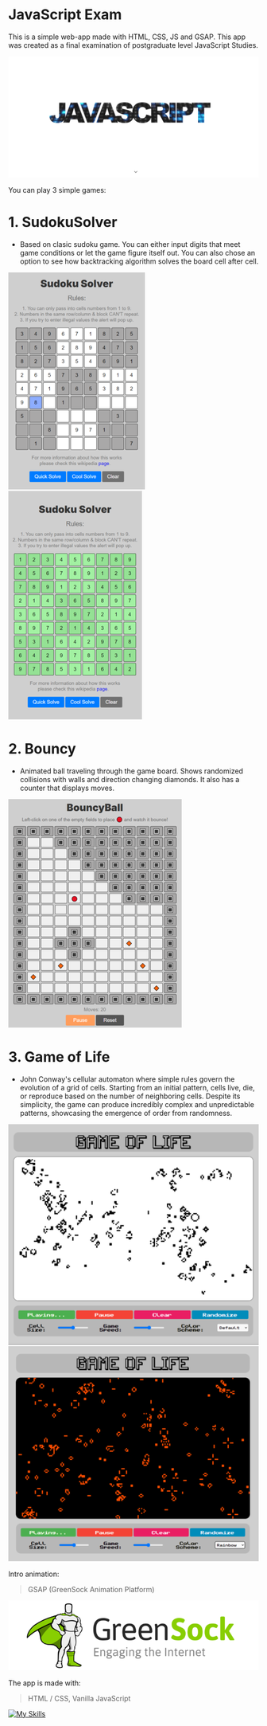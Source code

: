 # JavaScript Exam

This is a simple web-app made with HTML, CSS, JS and GSAP. This app was created as a final examination of postgraduate level JavaScript Studies.
<br>

![screenshot](./intro.png)

You can play 3 simple games:

# 1. SudokuSolver

- Based on clasic sudoku game. You can either input digits that meet game conditions or let the game figure itself out. You can also chose an option to see how backtracking algorithm solves the board cell after cell.

![screenshot](./sudoku1.png) ![screenshot](./sudoku2.png)

# 2. Bouncy

- Animated ball traveling through the game board. Shows randomized collisions with walls and direction changing diamonds. It also has a counter that displays moves.

![screenshot](./bouncy.png)

# 3. Game of Life

- John Conway's cellular automaton where simple rules govern the evolution of a grid of cells. Starting from an initial pattern, cells live, die, or reproduce based on the number of neighboring cells. Despite its simplicity, the game can produce incredibly complex and unpredictable patterns, showcasing the emergence of order from randomness.

![screenshot](./gameoflife1.png) ![screenshot](./gameoflife2.png)

Intro animation:
<br>

> GSAP (GreenSock Animation Platform)

![screenshot](./GreenSock.png)

The app is made with:

> HTML / CSS,
> Vanilla JavaScript

[![My Skills](https://skillicons.dev/icons?i=html,css,js)](https://skillicons.dev)
